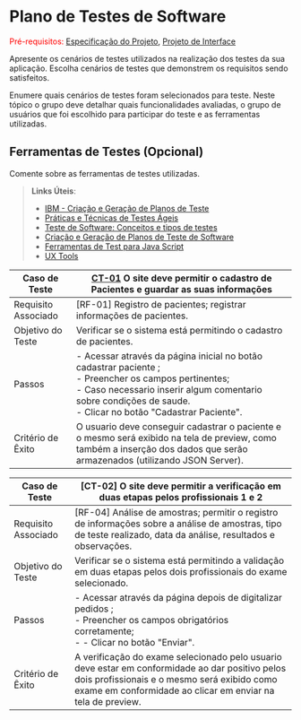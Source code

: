 # Plano de Testes de Software

<span style="color:red">Pré-requisitos: <a href="2-Especificação do Projeto.md"> Especificação do Projeto</a></span>, <a href="3-Projeto de Interface.md"> Projeto de Interface</a>

Apresente os cenários de testes utilizados na realização dos testes da sua aplicação. Escolha cenários de testes que demonstrem os requisitos sendo satisfeitos.

Enumere quais cenários de testes foram selecionados para teste. Neste tópico o grupo deve detalhar quais funcionalidades avaliadas, o grupo de usuários que foi escolhido para participar do teste e as ferramentas utilizadas.
 
## Ferramentas de Testes (Opcional)

Comente sobre as ferramentas de testes utilizadas.
 
> **Links Úteis**:
> - [IBM - Criação e Geração de Planos de Teste](https://www.ibm.com/developerworks/br/local/rational/criacao_geracao_planos_testes_software/index.html)
> - [Práticas e Técnicas de Testes Ágeis](http://assiste.serpro.gov.br/serproagil/Apresenta/slides.pdf)
> -  [Teste de Software: Conceitos e tipos de testes](https://blog.onedaytesting.com.br/teste-de-software/)
> - [Criação e Geração de Planos de Teste de Software](https://www.ibm.com/developerworks/br/local/rational/criacao_geracao_planos_testes_software/index.html)
> - [Ferramentas de Test para Java Script](https://geekflare.com/javascript-unit-testing/)
> - [UX Tools](https://uxdesign.cc/ux-user-research-and-user-testing-tools-2d339d379dc7)

|Caso de Teste        | [CT-01](09-Registro%20de%20Testes%20de%20Software.md) O site deve permitir o cadastro de Pacientes e guardar as suas informações|
|---------------------|--------------------------------------------------------------------|
|	Requisito Associado | [RF-01] Registro de pacientes; registrar informações de pacientes. |
| Objetivo do Teste 	 | Verificar se o sistema está permitindo o cadastro de pacientes. |
| Passos 	            | - Acessar através da página inicial no botão cadastrar paciente ; <br> - Preencher os campos pertinentes; <br> - Caso necessario inserir algum comentario sobre condições de saude. <br> - Clicar no botão "Cadastrar Paciente". |
| Critério de Êxito   | O usuario deve conseguir cadastrar o paciente e o mesmo será exibido na tela de preview, como  também a inserção dos dados que serão armazenados (utilizando JSON Server).|


|Caso de Teste        | [CT-02] O site deve permitir a verificação em duas etapas pelos profissionais 1 e 2|
|---------------------|--------------------------------------------------------------------|
|	Requisito Associado | [RF-04]  Análise de amostras; permitir o registro de informações sobre a análise de amostras, tipo de teste realizado, data da análise, resultados e observações. |
| Objetivo do Teste 	 | Verificar se o sistema está permitindo a validação em duas etapas pelos dois profissionais do exame selecionado. |
| Passos 	            | - Acessar através da página depois de digitalizar pedidos ; <br> - Preencher os campos obrigatórios corretamente; <br> -  - Clicar no botão "Enviar". |
| Critério de Êxito   | A verificação do exame selecionado pelo usuario deve estar em conformidade ao dar positivo pelos dois profissionais e o mesmo será exibido como exame em conformidade ao clicar em enviar na tela de preview.|
